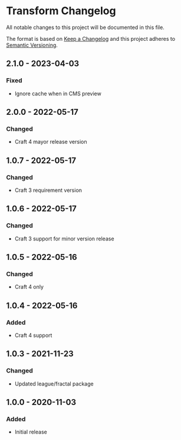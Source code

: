 # Transform Changelog

All notable changes to this project will be documented in this file.

The format is based on [Keep a Changelog](http://keepachangelog.com/) and this project adheres to [Semantic Versioning](http://semver.org/).

## 2.1.0 - 2023-04-03
### Fixed
- Ignore cache when in CMS preview

## 2.0.0 - 2022-05-17
### Changed
- Craft 4 mayor release version

## 1.0.7 - 2022-05-17
### Changed
- Craft 3 requirement version

## 1.0.6 - 2022-05-17
### Changed
- Craft 3 support for minor version release

## 1.0.5 - 2022-05-16
### Changed
- Craft 4 only

## 1.0.4 - 2022-05-16
### Added
- Craft 4 support

## 1.0.3 - 2021-11-23
### Changed
- Updated league/fractal package

## 1.0.0 - 2020-11-03
### Added
- Initial release
